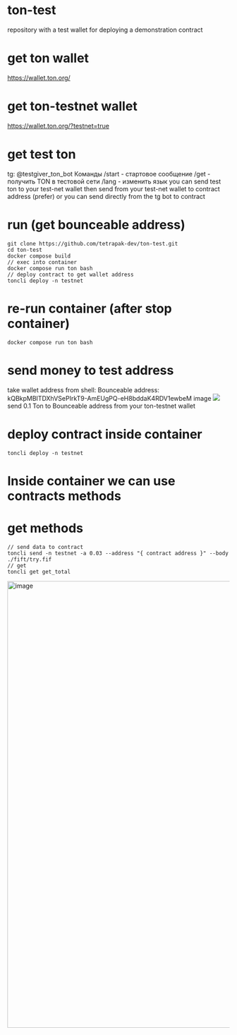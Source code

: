 # ton-test

repository with a test wallet for deploying a demonstration contract

# get ton wallet

https://wallet.ton.org/

# get ton-testnet wallet

https://wallet.ton.org/?testnet=true

# get test ton

tg: @testgiver_ton_bot Команды /start - стартовое сообщение /get - получить TON в тестовой сети /lang - изменить язык you can send test ton to your test-net wallet then send from your test-net wallet to contract address (prefer) or you can send directly from the tg bot to contract

# run (get bounceable address)

```shell
git clone https://github.com/tetrapak-dev/ton-test.git
cd ton-test
docker compose build
// exec into container
docker compose run ton bash
// deploy contract to get wallet address
toncli deploy -n testnet
```
# re-run container (after stop container)
```shell
docker compose run ton bash
```


# send money to test address

take wallet address from shell: Bounceable address: kQBkpMBITDXhVSePIrkT9-AmEUgPQ-eH8bddaK4RDV1ewbeM image
<img src="https://user-images.githubusercontent.com/74353176/187391518-19fc2e41-3adc-45ae-8bc3-292fb452fd1c.png">
send 0.1 Ton to Bounceable address from your ton-testnet wallet

# deploy contract inside container

```shell
toncli deploy -n testnet
```

# Inside container we can use contracts methods

# get methods

```shell
// send data to contract
toncli send -n testnet -a 0.03 --address "{ contract address }" --body ./fift/try.fif
// get
toncli get get_total
```

<img width="1013" alt="image" src="https://user-images.githubusercontent.com/74353176/187405151-b6ea77ae-9af5-4730-b5b0-41d4c6bf9b65.png">
